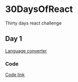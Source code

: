 # 30DaysOfReact

Thirty days react challenge

## Day 1

<a href="https://6v5nq.csb.app/#"> Language converter</a>

### Code

<a href="./DAY_01/language converter/"> Code link</a>
